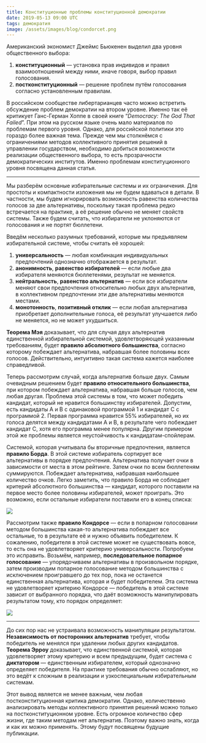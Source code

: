 ```yaml
---
title: Конституционные проблемы конституционной демократии
date: 2019-05-13 09:00 UTC
tags: демократия
image: /assets/images/blog/condorcet.png
---
```

Американский экономист Джеймс Бьюкенен выделил два уровня общественного выбора:

1. **конституционный** — установка прав индивидов и правил взаимоотношений между
   ними, иначе говоря, выбор правил голосования.
2. **постконституционный** — решение проблем путём голосования согласно
   установленным правилам.

В российском сообществе либертарианцев часто можно встретить обсуждение проблем
демократии на втором уровне. Именно так её критикует Ганс-Герман Хоппе в своей
книге “*Democracy: The God That Failed*”. При этом на русском языке очень мало
материалов по проблемам первого уровня. Однако, для российской политики это
гораздо более важная тема. Прежде чем мы столкнёмся с ограничениями методов
коллективного принятия решений в управлении государством, необходимо добиться
возможности реализации общественного выбора, то есть прозрачности
демократических институтов. Именно проблемам конституционного уровня посвящена
данная статья.

---

Мы разберём основные избирательные системы и их ограничения. Для простоты
и компактности изложения мы не будем вдаваться в детали. В частности, мы будем
игнорировать возможность равенства количества голосов за две альтернативы,
поскольку такая проблема редко встречается на практике, а её решение обычно
не меняет свойств системы. Также будем считать, что избиратели не уклоняются
от голосования и не портят бюллетени.

Введём несколько разумных требований, которые мы предъявляем избирательной
системе, чтобы считать её хорошей:

1. **универсальность** — любая комбинация индивидуальных предпочтений
   однозначно отображается в результат.
2. **анонимность**, **равенство избирателей** — если любые два избирателя
   меняются бюллетенями, результат не меняется.
3. **нейтральность**, **равенство альтернатив** — если все избиратели меняют
   свои предпочтения относительно любых двух альтернатив, в коллективном
   предпочтении эти две альтернативы меняются местами.
4. **монотонность**, **позитивный отклик** — если любая альтернатива
   приобретает дополнительные голоса, её результат улучшается либо не меняется,
   но не может ухудшиться.

**Теорема Мэя** доказывает, что для случая двух альтернатив единственной
избирательной системой, удовлетворяющей указанным требованиям, будет **правило
абсолютного большинства**, согласно которому побеждает альтернатива, набравшая
более половины всех голосов. Действительно, интуитивно такая система кажется
наиболее справедливой.

Теперь рассмотрим случай, когда альтернатив больше двух. Самым очевидным
решением будет **правило относительного большинства**, при котором побеждает
альтернатива, набравшая больше голосов, чем любая другая. Проблема этой системы
в том, что может победить кандидат, который не нравится большинству избирателей.
Допустим, есть кандидаты A и B с одинаковой программой 1 и кандидат C
с программой 2. Первая программа нравится 55% избирателей, но их голоса делятся
между кандидатами A и B, в результате чего побеждает кандидат C, хотя его
программа менее популярна. Другим примером этой же проблемы является
неустойчивость к кандидатам-спойлерам.

Системой, которая учитывала бы вторичные предпочтения, является **правило
Борда**. В этой системе избиратель сортирует все альтернативы в порядке
предпочтения. Альтернатива получает очки в зависимости от места в этом
рейтинге. Затем очки по всем бюллетеням суммируются. Побеждает альтернатива,
набравшая наибольшее количество очков. Легко заметить, что правило Борда
не соблюдает критерий абсолютного большинства — кандидат, которого поставили
на первое место более половины избирателей, может проиграть. Это возможно, если
остальные избиратели поставили его в конец списка:

![](/assets/images/blog/ranked-voting.png)

Рассмотрим также **правило Кондорсе** — если в попарном голосовании методом
большинства какая-то альтернатива побеждает все остальные, то в результате её
и нужно объявить победителем. К сожалению, победителя в этой системе может
не существовать вовсе, то есть она не удовлетворяет критерию универсальности.
Попробуем это исправить. Возьмём, например, **последовательное попарное
голосование** — упорядочиваем альтернативы в произвольном порядке, затем
производим попарное голосование методом большинства с исключением проигравшего
до тех пор, пока не останется единственная альтернатива, которая и будет
победителем. Эта система не удовлетворяет критерию Кондорсе — победитель в этой
системе зависит от выбранного порядка, что даёт возможность манипулировать
результатом тому, кто порядок определяет:

![](/assets/images/blog/condorcet.png)

---

До сих пор нас не устраивала возможность манипуляции результатом.
**Независимость от посторонних альтернатив** требует, чтобы победитель
не менялся при удалении любых других кандидатов. **Теорема Эрроу** доказывает,
что единственной системой, которая удовлетворяет этому критерию и всем
предыдущим, будет система с **диктатором** — единственным избирателем, который
однозначно определяет победителя. На практике требования обычно ослабляют, но
это ведёт к сложным в реализации и узкоспециальным избирательным системам.

Этот вывод является не менее важным, чем любая постконституционная критика
демократии. Однако, количественно анализировать методы коллективного принятия
решений можно только на постконституционном уровне. Есть огромное количество
сфер жизни, где таким методам нет альтернатив. Поэтому важно знать, когда
и как их можно применять. Этому будут посвящены будущие публикации.
